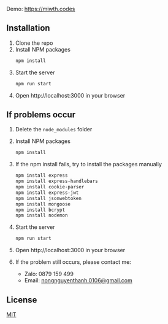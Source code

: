 Demo: https://miwth.codes

## Installation

1. Clone the repo
2. Install NPM packages
    ```bash
    npm install
    ```
3. Start the server
    ```bash
    npm run start
    ```
4. Open http://localhost:3000 in your browser

## If problems occur

1. Delete the `node_modules` folder
2. Install NPM packages
    ```bash
    npm install
    ```
3. If the npm install fails, try to install the packages manually
    ```bash
    npm install express
    npm install express-handlebars
    npm install cookie-parser
    npm install express-jwt
    npm install jsonwebtoken
    npm install mongoose
    npm install bcrypt
    npm install nodemon
    ```
4. Start the server
    ```bash
    npm run start
    ```
5. Open http://localhost:3000 in your browser

6. If the problem still occurs, please contact me: 
    - Zalo: 0879 159 499
    - Email: nongnguyenthanh.0106@gmail.com

## License
[MIT](https://choosealicense.com/licenses/mit/)
